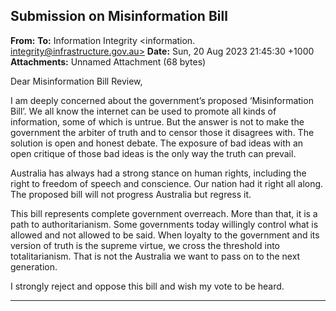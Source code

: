 ## Submission on Misinformation Bill

**From:**
**To:** Information Integrity <information. [integrity@infrastructure.gov.au>](mailto:information._integrity@infrastructure.gov.au)
**Date:** Sun, 20 Aug 2023 21:45:30 +1000
**Attachments:** Unnamed Attachment (68 bytes)

Dear Misinformation Bill Review,

I am deeply concerned about the government’s proposed ‘Misinformation Bill’. We all know the internet can be used to
promote all kinds of information, some of which is untrue. But the answer is not to make the government the arbiter of
truth and to censor those it disagrees with. The solution is open and honest debate. The exposure of bad ideas with
an open critique of those bad ideas is the only way the truth can prevail.

Australia has always had a strong stance on human rights, including the right to freedom of speech and conscience.
Our nation had it right all along. The proposed bill will not progress Australia but regress it.

This bill represents complete government overreach. More than that, it is a path to authoritarianism. Some
governments today willingly control what is allowed and not allowed to be said. When loyalty to the government and
its version of truth is the supreme virtue, we cross the threshold into totalitarianism. That is not the Australia we want
to pass on to the next generation.

I strongly reject and oppose this bill and wish my vote to be heard.


-----

